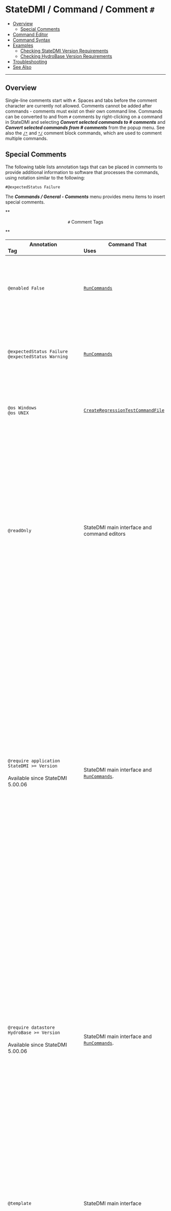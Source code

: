 # StateDMI / Command / Comment `#` #

* [Overview](#overview)
	+ [Special Comments](#special-comments)
* [Command Editor](#command-editor)
* [Command Syntax](#command-syntax)
* [Examples](#examples)
	+ [Checking StateDMI Version Requirements](#checking-statedmi-version-requirements)
	+ [Checking HydroBase Version Requirements](#checking-hydrobase-version-requirements)
* [Troubleshooting](#troubleshooting)
* [See Also](#see-also)

-------------------------

## Overview ##

Single-line comments start with `#`.
Spaces and tabs before the comment character are currently not allowed.
Comments cannot be added after commands - comments must exist on their own command line.
Commands can be converted to and from `#` comments by right-clicking on a command in StateDMI
and selecting ***Convert selected commands to # comments*** and
***Convert selected commands from # comments*** from the popup menu.
See also the [`/*`](../CommentBlockStart/CommentBlockStart.md) and [`*/`](../CommentBlockEnd/CommentBlockEnd.md)
comment block commands, which are used to comment multiple commands.

## Special Comments ##

The following table lists annotation tags that can be placed in comments to provide additional
information to software that processes the commands, using notation similar to the following:

```
#@expectedStatus Failure
```

The ***Commands / General - Comments*** menu provides menu items to insert special comments.

**<p style="text-align: center;">
`#` Comment Tags
</p>**

|**Annotation Tag**&nbsp;&nbsp;&nbsp;&nbsp;&nbsp;&nbsp;&nbsp;&nbsp;&nbsp;&nbsp;&nbsp;&nbsp;&nbsp;&nbsp;&nbsp;&nbsp;&nbsp;&nbsp;&nbsp;&nbsp;&nbsp;&nbsp;&nbsp;&nbsp;&nbsp;&nbsp;&nbsp;&nbsp;&nbsp;&nbsp;&nbsp;&nbsp;&nbsp;&nbsp;&nbsp;&nbsp;&nbsp;&nbsp;&nbsp;&nbsp;&nbsp;&nbsp;&nbsp;&nbsp;&nbsp;|**Command That Uses**&nbsp;&nbsp;&nbsp;&nbsp;&nbsp;&nbsp;&nbsp;&nbsp;&nbsp;&nbsp;&nbsp;&nbsp;&nbsp;&nbsp;&nbsp;&nbsp;&nbsp;&nbsp;&nbsp;&nbsp;&nbsp;&nbsp;&nbsp;&nbsp;&nbsp;&nbsp;&nbsp;&nbsp;&nbsp;&nbsp;&nbsp;&nbsp;&nbsp;&nbsp;&nbsp;&nbsp;&nbsp;&nbsp;&nbsp;&nbsp;&nbsp;&nbsp;&nbsp;&nbsp;&nbsp;&nbsp;&nbsp;&nbsp;&nbsp;&nbsp;&nbsp;&nbsp;&nbsp;&nbsp;&nbsp;|**Description**&nbsp;&nbsp;&nbsp;&nbsp;&nbsp;&nbsp;&nbsp;&nbsp;&nbsp;&nbsp;|
|----------------|--------------------------|----------------- |
|`@enabled False`| [`RunCommands`](../RunCommands/RunCommands.md) |Used to disable a command file.  For example, use this annotation in a test command file when the test is not ready for use in the software release process.|
|`@expectedStatus Failure`<br>`@expectedStatus Warning`|[`RunCommands`](../RunCommands/RunCommands.md)|Used to help the test framework know if an error or warning is expected, in which case a passing test can occur even if the command status is not “success”.|
|`@os Windows`<br>`@os UNIX`|[`CreateRegressionTestCommandFile`](../CreateRegressionTestCommandFile/CreateRegressionTestCommandFile.md)|Used to filter out test command files that are not appropriate for the operating system.  Linux is included in UNIX.|
|`@readOnly`|StateDMI main interface and command editors|Indicates that the command file should not be edited.  StateDMI will update old command syntax to current syntax when a command file is loaded.  However, this tag will cause the software to warn the user when saving the command file, so that they can cancel.  This tag is often used with templates to protect the template from mistakenly being edited and saved in StateDMI (StateDMI does not currently allow editing templates within the interface).|
|`@require application StateDMI >= Version`<br><br>Available since StateDMI 5.00.06 | StateDMI main interface and [`RunCommands`](../RunCommands/RunCommands.md). | Check that the software application version meets requirements for the command file. This can be used to prevent running the command file with incompatible software. The version should match the format shown in ***Help / About StateDMI*** (e.g., `5.00.05`). <ul><li>For interactive session, fail if a requirement is not met.</li><li>When running tests that use [`RunCommands`](../RunCommands/RunCommands.md), command files that don't meet requirements are skipped.</li></ul>The comparison operator can be:<ul><li>`<` (less than)</li><li>`<=` (less than or equal)</li><li>`=` or `==` (equal)</li><li>`!=` (not equal)</li><li>`>` (greater than)</li><li>`>=` (greater than or equal)</li></ul> |
|`@require datastore HydroBase >= Version`<br><br>Available since StateDMI 5.00.06 | StateDMI main interface and [`RunCommands`](../RunCommands/RunCommands.md).| Check that the datastore version meets requirements for the command file. This can be used to prevent running the command file with incompatible database. The version should match the format used in the HydroBase database name shown in ***View / Datastores*** (e.g., `20200720`). <ul><li>For interactive session, fail if a requirement is not met.</li><li>When running tests that use [`RunCommands`](../RunCommands/RunCommands.md), command files that don't meet requirements are skipped.</li></ul> See above for available comparison operators. |
|`@template`|StateDMI main interface|Similar to `@readOnly` and indicates a template command file.  Currently, a text file editor needs to be used to edit template files because StateDMI checks commands for final syntax.|
|`@testSuite ABC`|[`CreateRegressionTestCommandFile`](../CreateRegressionTestCommandFile/CreateRegressionTestCommandFile.md)|Used to filter out test command files that are not appropriate for the operating system.|

## Command Editor ##

The following dialog is used to edit the command and illustrates the command syntax.

**<p style="text-align: center;">
![Comment](Comment.png)
</p>**

**<p style="text-align: center;">
`#` Command Editor (<a href="../Comment.png">see also the full-size image</a>)
</p>**

## Command Syntax ##

The command syntax is as follows.
See also the [Special Comments](#special-comments) section above.

```text
# A comment
# Another comment
```

## Examples ##

See the [automated tests](https://github.com/OpenCDSS/cdss-app-statedmi-test/tree/master/test/regression/commands/general/Comment).

### Checking StateDMI Version Requirements ###

Special comments can be used to check the StateDMI application version.
Using these comments ensures that command files are only run with appropriate software versions.
These comments are particularly useful for implementing automated tests that need to be run
with different combinations of software and databases as versions change over time.
Command log messages are added to indicate whether a requirement is met, as shown in the following examples.

The following checks that StateDMI version 5.00.05 software is being used with the command file, using the following comment.
This type of check ensures that a command file is not used with an incompatible software version.
In this case, the requirement is met, as shown in the following image.

```
#@require application StateDMI >= 5.00.05
```

**<p style="text-align: center;">
![require-success](require-success.png)
</p>**

**<p style="text-align: center;">
`@require` Command Success Message (<a href="../require-success.png">see also the full-size image</a>)
</p>**

The following checks that StateDMI version 5.00.07 software is being used with the command file, using the following comment.
In this case, the requirement is not met, as shown in the following image,
and the comment is also marked as a failure when the command file is run.

```
#@require application StateDMI >= 5.00.07
```

**<p style="text-align: center;">
![require-failure](require-failure.png)
</p>**

**<p style="text-align: center;">
`@require` Command Failure Message (<a href="../require-failure.png">see also the full-size image</a>)
</p>**

### Checking HydroBase Version Requirements ###

Special comments can be used to check HydroBase versions when datastores are used
(HydroBase datastores are enabled by default for StateDMI 5.00.06 and later).
Using these comments ensures that command files are only run with appropriate database version.
These comments are particularly useful for implementing automated tests that need to be run
with different combinations of software and databases as versions change over time.
Command log messages are added to indicate whether a requirement is met, similar to the examples in the previous section.

The following checks that HydroBase version `20200720` is being used with the command file, using the following comment.
This type of check ensures that a command file is not used with an incompatible database version.

```
#@require datastore HydroBase >= 20200720
```

## Troubleshooting ##

## See Also ##

* [`/*`](../CommentBlockStart/CommentBlockStart.md) comment block start command
* [`*/`](../CommentBlockEnd/CommentBlockEnd.md) comment block end command
